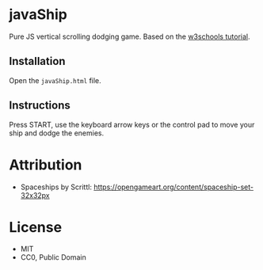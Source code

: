 # javaShip

Pure JS vertical scrolling dodging game. Based on the
[w3schools tutorial](https://www.w3schools.com/graphics/game_intro.asp).

## Installation

Open the `javaShip.html` file.

## Instructions

Press START, use the keyboard arrow keys or the control pad to move
your ship and dodge the enemies.

# Attribution

- Spaceships by Scrittl: https://opengameart.org/content/spaceship-set-32x32px

# License

- MIT
- CC0, Public Domain
